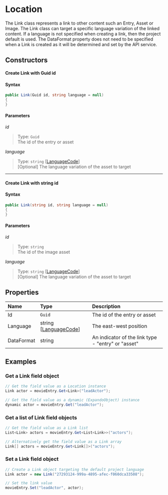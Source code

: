 # Location

The Link class represents a link to other content such an Entry, Asset or Image. The Link class can target a specific language variation of the linked content. If a language is not specified when creating a link, then the project default is used. The DataFormat property does not need to be specified when a Link is created as it will be determined and set by the API service.

## Constructors

#### Create Link with Guid id

#### Syntax

```cs
public Link(Guid id, string language = null)
{
}
```

#### Parameters

*id*
> Type: `Guid`  
> The id of the entry or asset

*language*
> Type: `string` [[LanguageCode](/key-concepts/localization.md)]  
> [Optional] The language variation of the asset to target

---

#### Create Link with string id

#### Syntax

```cs
public Link(string id, string language = null)
{
}
```

#### Parameters

*id*
> Type: `string`  
> The id of the image asset

*language*
> Type: `string` [[LanguageCode](/key-concepts/localization.md)]  
> [Optional] The language variation of the asset to target

## Properties

| Name | Type | Description |
| :--- | :--- | :---------- |
| Id | `Guid` | The id of the entry or asset |
| Language | string [[LanguageCode](/key-concepts/localization.md)] | The east-west position |
| DataFormat | string | An indicator of the link type - "entry" or "asset" |

## Examples

### Get a Link field object

```cs
// Get the field value as a Location instance
Link actor = movieEntry.Get<Link>("leadActor");

// Get the field value as a dynamic (ExpandoObject) instance
dynamic actor = movieEntry.Get("leadActor");
```

### Get a list of Link field objects

```cs
// Get the field value as a Link list
List<Link> actors = movieEntry.Get<List<Link>>("actors");

// Alternatively get the field value as a Link array
Link[] actors = movieEntry.Get<Link[]>("actors");
```

### Set a Link field object

```cs
// Create a Link object targeting the default project language
Link actor = new Link("27293124-999a-4895-afec-f060dca33508");

// Set the link value
movieEntry.Set("leadActor", actor);
```
